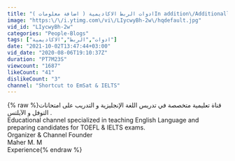 ```yaml
---
title: "ادوات الربط الاكاديمية ( اضافة معلومات )In addition\/Additionally\/Furthermore\/Moreover"
image: "https:\/\/i.ytimg.com\/vi\/LIycwyBh-2w\/hqdefault.jpg"
vid_id: "LIycwyBh-2w"
categories: "People-Blogs"
tags: ["ادوات","الربط","الاكاديمية"]
date: "2021-10-02T13:47:44+03:00"
vid_date: "2020-08-06T19:10:37Z"
duration: "PT7M23S"
viewcount: "1687"
likeCount: "41"
dislikeCount: "3"
channel: "Shortcut to EmSat & IELTS"
---
```

{% raw %}قناة تعليمية متخصصة في تدريس اللغة الإنجليزية و التدريب على امتحانات التوفل و الآيلتس .<br />Educational channel specialized in teaching English Language and preparing candidates for TOEFL &amp; IELTS exams.<br />Organizer &amp; Channel Founder<br />Maher M. M<br />Experience{% endraw %}
